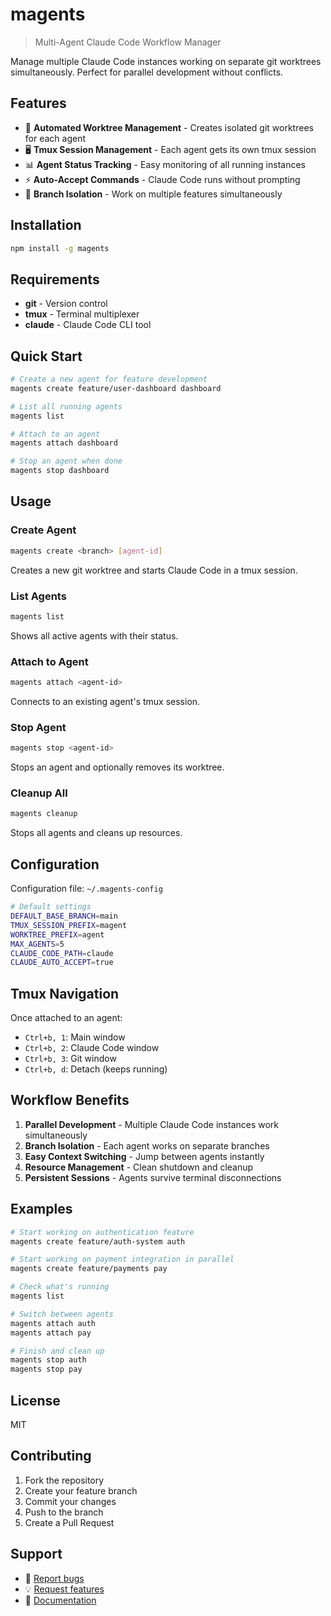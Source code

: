 # magents

> Multi-Agent Claude Code Workflow Manager

Manage multiple Claude Code instances working on separate git worktrees simultaneously. Perfect for parallel development without conflicts.

## Features

- 🔧 **Automated Worktree Management** - Creates isolated git worktrees for each agent
- 🖥️ **Tmux Session Management** - Each agent gets its own tmux session
- 📊 **Agent Status Tracking** - Easy monitoring of all running instances
- ⚡ **Auto-Accept Commands** - Claude Code runs without prompting
- 🎯 **Branch Isolation** - Work on multiple features simultaneously

## Installation

```bash
npm install -g magents
```

## Requirements

- **git** - Version control
- **tmux** - Terminal multiplexer
- **claude** - Claude Code CLI tool

## Quick Start

```bash
# Create a new agent for feature development
magents create feature/user-dashboard dashboard

# List all running agents
magents list

# Attach to an agent
magents attach dashboard

# Stop an agent when done
magents stop dashboard
```

## Usage

### Create Agent
```bash
magents create <branch> [agent-id]
```
Creates a new git worktree and starts Claude Code in a tmux session.

### List Agents
```bash
magents list
```
Shows all active agents with their status.

### Attach to Agent
```bash
magents attach <agent-id>
```
Connects to an existing agent's tmux session.

### Stop Agent
```bash
magents stop <agent-id>
```
Stops an agent and optionally removes its worktree.

### Cleanup All
```bash
magents cleanup
```
Stops all agents and cleans up resources.

## Configuration

Configuration file: `~/.magents-config`

```bash
# Default settings
DEFAULT_BASE_BRANCH=main
TMUX_SESSION_PREFIX=magent
WORKTREE_PREFIX=agent
MAX_AGENTS=5
CLAUDE_CODE_PATH=claude
CLAUDE_AUTO_ACCEPT=true
```

## Tmux Navigation

Once attached to an agent:
- `Ctrl+b, 1`: Main window
- `Ctrl+b, 2`: Claude Code window  
- `Ctrl+b, 3`: Git window
- `Ctrl+b, d`: Detach (keeps running)

## Workflow Benefits

1. **Parallel Development** - Multiple Claude Code instances work simultaneously
2. **Branch Isolation** - Each agent works on separate branches
3. **Easy Context Switching** - Jump between agents instantly
4. **Resource Management** - Clean shutdown and cleanup
5. **Persistent Sessions** - Agents survive terminal disconnections

## Examples

```bash
# Start working on authentication feature
magents create feature/auth-system auth

# Start working on payment integration in parallel
magents create feature/payments pay

# Check what's running
magents list

# Switch between agents
magents attach auth
magents attach pay

# Finish and clean up
magents stop auth
magents stop pay
```

## License

MIT

## Contributing

1. Fork the repository
2. Create your feature branch
3. Commit your changes
4. Push to the branch
5. Create a Pull Request

## Support

- 🐛 [Report bugs](https://github.com/yourusername/magents/issues)
- 💡 [Request features](https://github.com/yourusername/magents/issues)
- 📖 [Documentation](https://github.com/yourusername/magents/wiki)